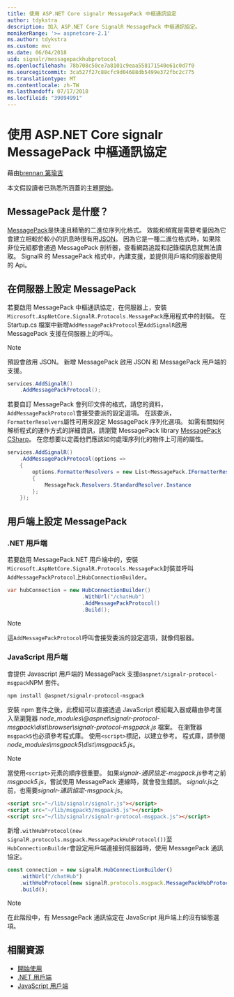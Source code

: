 ```yaml
---
title: 使用 ASP.NET Core signalr MessagePack 中樞通訊協定
author: tdykstra
description: 加入 ASP.NET Core SignalR MessagePack 中樞通訊協定。
monikerRange: '>= aspnetcore-2.1'
ms.author: tdykstra
ms.custom: mvc
ms.date: 06/04/2018
uid: signalr/messagepackhubprotocol
ms.openlocfilehash: 78b708c50ce7a8101c9eaa558171540e61c0d7f0
ms.sourcegitcommit: 3ca527f27c88cfc9d04688db5499e372fbc2c775
ms.translationtype: MT
ms.contentlocale: zh-TW
ms.lasthandoff: 07/17/2018
ms.locfileid: "39094991"
---
```

# <a name="use-messagepack-hub-protocol-in-signalr-for-aspnet-core"></a>使用 ASP.NET Core signalr MessagePack 中樞通訊協定

藉由[brennan 第瑜吉](https://github.com/BrennanConroy)

本文假設讀者已熟悉所涵蓋的主題[開始](xref:tutorials/signalr)。

## <a name="what-is-messagepack"></a>MessagePack 是什麼？

[MessagePack](https://msgpack.org/index.html)是快速且精簡的二進位序列化格式。 效能和頻寬是需要考量因為它會建立相較於較小的訊息時很有用[JSON](https://www.json.org/)。 因為它是一種二進位格式時，如果除非位元組都會通過 MessagePack 剖析器，查看網路追蹤和記錄檔訊息就無法讀取。 SignalR 的 MessagePack 格式中，內建支援，並提供用戶端和伺服器使用的 Api。

## <a name="configure-messagepack-on-the-server"></a>在伺服器上設定 MessagePack

若要啟用 MessagePack 中樞通訊協定，在伺服器上，安裝`Microsoft.AspNetCore.SignalR.Protocols.MessagePack`應用程式中的封裝。 在 Startup.cs 檔案中新增`AddMessagePackProtocol`至`AddSignalR`啟用 MessagePack 支援在伺服器上的呼叫。

> [!NOTE]
> 預設會啟用 JSON。 新增 MessagePack 啟用 JSON 和 MessagePack 用戶端的支援。

```csharp
services.AddSignalR()
    .AddMessagePackProtocol();
```

若要自訂 MessagePack 會列印文件的格式，請您的資料，`AddMessagePackProtocol`會接受委派的設定選項。 在該委派，`FormatterResolvers`屬性可用來設定 MessagePack 序列化選項。 如需有關如何解析程式的運作方式的詳細資訊，請瀏覽 MessagePack library [MessagePack CSharp](https://github.com/neuecc/MessagePack-CSharp)。 在您想要以定義他們應該如何處理序列化的物件上可用的屬性。

```csharp
services.AddSignalR()
    .AddMessagePackProtocol(options =>
    {
        options.FormatterResolvers = new List<MessagePack.IFormatterResolver>()
        {
            MessagePack.Resolvers.StandardResolver.Instance
        };
    });
```

## <a name="configure-messagepack-on-the-client"></a>用戶端上設定 MessagePack

### <a name="net-client"></a>.NET 用戶端

若要啟用 MessagePack.NET 用戶端中的，安裝`Microsoft.AspNetCore.SignalR.Protocols.MessagePack`封裝並呼叫`AddMessagePackProtocol`上`HubConnectionBuilder`。

```csharp
var hubConnection = new HubConnectionBuilder()
                        .WithUrl("/chatHub")
                        .AddMessagePackProtocol()
                        .Build();
```

> [!NOTE]
> 這`AddMessagePackProtocol`呼叫會接受委派的設定選項，就像伺服器。

### <a name="javascript-client"></a>JavaScript 用戶端

會提供 Javascript 用戶端的 MessagePack 支援`@aspnet/signalr-protocol-msgpack`NPM 套件。

```console
npm install @aspnet/signalr-protocol-msgpack
```

安裝 npm 套件之後，此模組可以直接透過 JavaScript 模組載入器或藉由參考匯入至瀏覽器 *node_modules\\@aspnet\signalr-protocol-msgpack\dist\browser\signalr-protocol-msgpack.js* 檔案。 在瀏覽器`msgpack5`也必須參考程式庫。 使用`<script>`標記，以建立參考。 程式庫，請參閱*node_modules\msgpack5\dist\msgpack5.js*。

> [!NOTE]
> 當使用`<script>`元素的順序很重要。 如果*signalr-通訊協定-msgpack.js*參考之前*msgpack5.js*，嘗試使用 MessagePack 連線時，就會發生錯誤。 *signalr.js*之前，也需要*signalr-通訊協定-msgpack.js*。

```html
<script src="~/lib/signalr/signalr.js"></script>
<script src="~/lib/msgpack5/msgpack5.js"></script>
<script src="~/lib/signalr/signalr-protocol-msgpack.js"></script>
```

新增`.withHubProtocol(new signalR.protocols.msgpack.MessagePackHubProtocol())`至`HubConnectionBuilder`會設定用戶端連接到伺服器時，使用 MessagePack 通訊協定。

```javascript
const connection = new signalR.HubConnectionBuilder()
    .withUrl("/chatHub")
    .withHubProtocol(new signalR.protocols.msgpack.MessagePackHubProtocol())
    .build();
```

> [!NOTE]
> 在此階段中，有 MessagePack 通訊協定在 JavaScript 用戶端上的沒有組態選項。

## <a name="related-resources"></a>相關資源

* [開始使用](xref:tutorials/signalr)
* [.NET 用戶端](xref:signalr/dotnet-client)
* [JavaScript 用戶端](xref:signalr/javascript-client)
